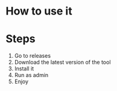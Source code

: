 # How to use it
# Steps 
1. Go to releases
2. Download the latest version of the tool
3. Install it
4. Run as admin 
5. Enjoy